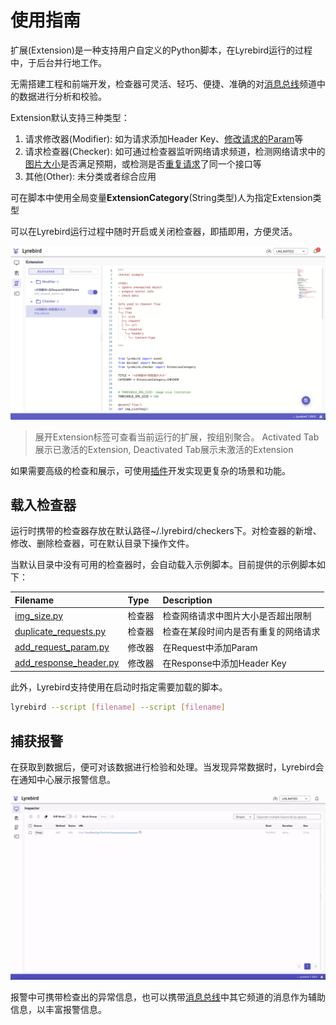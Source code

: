 # 使用指南

扩展(Extension)是一种支持用户⾃定义的Python脚本，在Lyrebird运行的过程中，于后台并行地工作。

无需搭建工程和前端开发，检查器可灵活、轻巧、便捷、准确的对[消息总线](/advance/eventbus.md)频道中的数据进行分析和校验。

Extension默认支持三种类型：
1. 请求修改器(Modifier): 如为请求添加Header Key、[修改请求的Param](/checker/request_editor.html#修改请求)等
2. 请求检查器(Checker): 如可通过检查器监听网络请求频道，检测网络请求中的[图片大小](/checker/examples.html#大图检测)是否满足预期，或检测是否[重复请求](/checker/examples.html#重复请求检测)了同一个接口等
3. 其他(Other): 未分类或者综合应用

可在脚本中使用全局变量**ExtensionCategory**(String类型)人为指定Extension类型

可以在Lyrebird运行过程中随时开启或关闭检查器，即插即用，方便灵活。

![](../img/checker-a.png)

> 展开Extension标签可查看当前运行的扩展，按组别聚合。
> Activated Tab展示已激活的Extension, Deactivated Tab展示未激活的Extension

如果需要高级的检查和展示，可使用[插件](/plugins/)开发实现更复杂的场景和功能。

## 载入检查器

运行时携带的检查器存放在默认路径~/.lyrebird/checkers下。对检查器的新增、修改、删除检查器，可在默认目录下操作文件。

当默认目录中没有可用的检查器时，会自动载入示例脚本。目前提供的示例脚本如下：

| Filename | Type | Description |
| :------- | :------- | :------- |
| [img_size.py](https://github.com/Meituan-Dianping/lyrebird/tree/master/lyrebird/examples/checkers/img_size.py) | 检查器 | 检查网络请求中图片大小是否超出限制 |
| [duplicate_requests.py](https://github.com/Meituan-Dianping/lyrebird/tree/master/lyrebird/examples/checkers/duplicate_requests.py) | 检查器| 检查在某段时间内是否有重复的网络请求 |
| [add_request_param.py](https://github.com/Meituan-Dianping/lyrebird/tree/master/lyrebird/examples/checkers/add_request_param.py) | 修改器 | 在Request中添加Param |
| [add_response_header.py](https://github.com/Meituan-Dianping/lyrebird/tree/master/lyrebird/examples/checkers/add_response_header.py) | 修改器 | 在Response中添加Header Key |

此外，Lyrebird支持使用在启动时指定需要加载的脚本。

```sh
lyrebird --script [filename] --script [filename]
```

## 捕获报警

在获取到数据后，便可对该数据进行检验和处理。当发现异常数据时，Lyrebird会在通知中心展示报警信息。

![](../img/checker-b.gif)

报警中可携带检查出的异常信息，也可以携带[消息总线](/advance/eventbus.md)中其它频道的消息作为辅助信息，以丰富报警信息。
